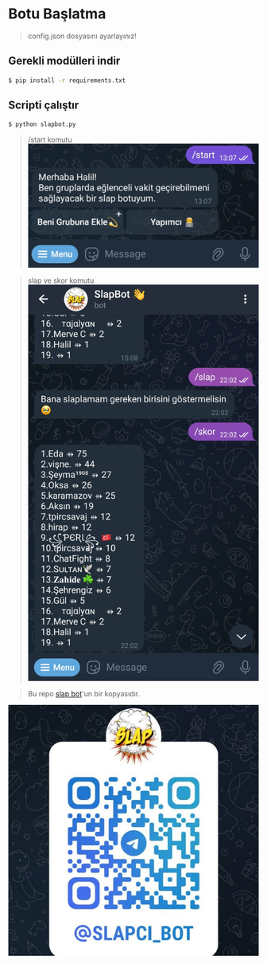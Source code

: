 # Botu Başlatma

> config.json dosyasını ayarlayınız!

## Gerekli modülleri indir
```bash
$ pip install -r requirements.txt
```

## Scripti çalıştır
``` bash
$ python slapbot.py
```
> /start komutu
![image](20230916_131921.jpg)

>slap ve skor komutu
![image](20230916_132034.jpg)

> Bu repo [slap bot](https://t.me/slapci_bot)'un bir kopyasıdır.

![image](slap_bot_qr.jpg)
